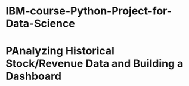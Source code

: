 # IBM-course-Python-Project-for-Data-Science

# PAnalyzing Historical Stock/Revenue Data and Building a Dashboard
